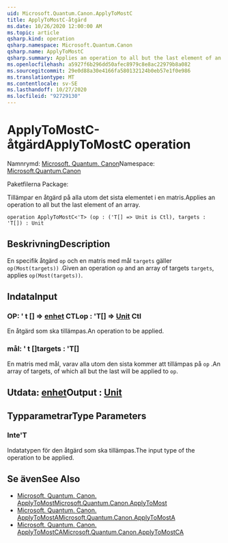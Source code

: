 ```yaml
---
uid: Microsoft.Quantum.Canon.ApplyToMostC
title: ApplyToMostC-åtgärd
ms.date: 10/26/2020 12:00:00 AM
ms.topic: article
qsharp.kind: operation
qsharp.namespace: Microsoft.Quantum.Canon
qsharp.name: ApplyToMostC
qsharp.summary: Applies an operation to all but the last element of an array.
ms.openlocfilehash: a5927f6b296dd50afec8979c8e8ac22979b8a082
ms.sourcegitcommit: 29e0d88a30e4166fa580132124b0eb57e1f0e986
ms.translationtype: MT
ms.contentlocale: sv-SE
ms.lasthandoff: 10/27/2020
ms.locfileid: "92729130"
---
```

# <a name="applytomostc-operation"></a><span data-ttu-id="8e570-102">ApplyToMostC-åtgärd</span><span class="sxs-lookup"><span data-stu-id="8e570-102">ApplyToMostC operation</span></span>

<span data-ttu-id="8e570-103">Namnrymd: [Microsoft. Quantum. Canon](xref:Microsoft.Quantum.Canon)</span><span class="sxs-lookup"><span data-stu-id="8e570-103">Namespace: [Microsoft.Quantum.Canon](xref:Microsoft.Quantum.Canon)</span></span>

<span data-ttu-id="8e570-104">Paketfilerna [](https://nuget.org/packages/)</span><span class="sxs-lookup"><span data-stu-id="8e570-104">Package: [](https://nuget.org/packages/)</span></span>


<span data-ttu-id="8e570-105">Tillämpar en åtgärd på alla utom det sista elementet i en matris.</span><span class="sxs-lookup"><span data-stu-id="8e570-105">Applies an operation to all but the last element of an array.</span></span>

```qsharp
operation ApplyToMostC<'T> (op : ('T[] => Unit is Ctl), targets : 'T[]) : Unit
```


## <a name="description"></a><span data-ttu-id="8e570-106">Beskrivning</span><span class="sxs-lookup"><span data-stu-id="8e570-106">Description</span></span>

<span data-ttu-id="8e570-107">En specifik åtgärd `op` och en matris med mål `targets` gäller `op(Most(targets))` .</span><span class="sxs-lookup"><span data-stu-id="8e570-107">Given an operation `op` and an array of targets `targets`, applies `op(Most(targets))`.</span></span>

## <a name="input"></a><span data-ttu-id="8e570-108">Indata</span><span class="sxs-lookup"><span data-stu-id="8e570-108">Input</span></span>

### <a name="op--t--unit-ctl"></a><span data-ttu-id="8e570-109">OP: ' t [] => [enhet](xref:microsoft.quantum.lang-ref.unit) CTL</span><span class="sxs-lookup"><span data-stu-id="8e570-109">op : 'T[] => [Unit](xref:microsoft.quantum.lang-ref.unit) Ctl</span></span>

<span data-ttu-id="8e570-110">En åtgärd som ska tillämpas.</span><span class="sxs-lookup"><span data-stu-id="8e570-110">An operation to be applied.</span></span>


### <a name="targets--t"></a><span data-ttu-id="8e570-111">mål: ' t []</span><span class="sxs-lookup"><span data-stu-id="8e570-111">targets : 'T[]</span></span>

<span data-ttu-id="8e570-112">En matris med mål, varav alla utom den sista kommer att tillämpas på `op` .</span><span class="sxs-lookup"><span data-stu-id="8e570-112">An array of targets, of which all but the last will be applied to `op`.</span></span>



## <a name="output--unit"></a><span data-ttu-id="8e570-113">Utdata: [enhet](xref:microsoft.quantum.lang-ref.unit)</span><span class="sxs-lookup"><span data-stu-id="8e570-113">Output : [Unit](xref:microsoft.quantum.lang-ref.unit)</span></span>



## <a name="type-parameters"></a><span data-ttu-id="8e570-114">Typparametrar</span><span class="sxs-lookup"><span data-stu-id="8e570-114">Type Parameters</span></span>

### <a name="t"></a><span data-ttu-id="8e570-115">Inte</span><span class="sxs-lookup"><span data-stu-id="8e570-115">'T</span></span>

<span data-ttu-id="8e570-116">Indatatypen för den åtgärd som ska tillämpas.</span><span class="sxs-lookup"><span data-stu-id="8e570-116">The input type of the operation to be applied.</span></span>

## <a name="see-also"></a><span data-ttu-id="8e570-117">Se även</span><span class="sxs-lookup"><span data-stu-id="8e570-117">See Also</span></span>

- [<span data-ttu-id="8e570-118">Microsoft. Quantum. Canon. ApplyToMost</span><span class="sxs-lookup"><span data-stu-id="8e570-118">Microsoft.Quantum.Canon.ApplyToMost</span></span>](xref:Microsoft.Quantum.Canon.ApplyToMost)
- [<span data-ttu-id="8e570-119">Microsoft. Quantum. Canon. ApplyToMostA</span><span class="sxs-lookup"><span data-stu-id="8e570-119">Microsoft.Quantum.Canon.ApplyToMostA</span></span>](xref:Microsoft.Quantum.Canon.ApplyToMostA)
- [<span data-ttu-id="8e570-120">Microsoft. Quantum. Canon. ApplyToMostCA</span><span class="sxs-lookup"><span data-stu-id="8e570-120">Microsoft.Quantum.Canon.ApplyToMostCA</span></span>](xref:Microsoft.Quantum.Canon.ApplyToMostCA)
